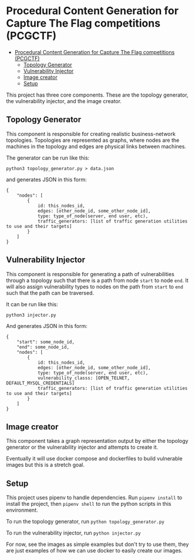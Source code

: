 # Procedural Content Generation for Capture The Flag competitions (PCGCTF)

- [Procedural Content Generation for Capture The Flag competitions (PCGCTF)](#procedural-content-generation-for-capture-the-flag-competitions-pcgctf)
    - [Topology Generator](#topology-generator)
    - [Vulnerability Injector](#vulnerability-injector)
    - [Image creator](#image-creator)
    - [Setup](#setup)

This project has three core components. These are the topology generator, the vulnerability injector, and the image creator. 

## Topology Generator

This component is responsible for creating realistic business-network
topologies. Topologies are represented as graphs, where nodes are the machines
in the topology and edges are physical links between machines. 

The generator can be run like this: 

`python3 topology_generator.py > data.json`

and generates JSON in this form:

```
{
	"nodes": [ 
		{
			id: this_nodes_id,
			edges: [other_node_id, some_other_node_id],
			type: type_of_node(server, end user, etc),
			traffic_generators: [list of traffic generation utilities to use and their targets]
		}
	]
}
```

## Vulnerability Injector

This component is responsible for generating a path of vulnerabilities through
a topology such that there is a path from node `start` to node `end`. It will
also assign vulnerability types to nodes on the path from `start` to `end` such
that the path can be traversed. 

It can be run like this:  

`python3 injector.py`

And generates JSON in this form: 

```
{
	"start": some_node_id,
	"end": some_node_id,
	"nodes": [ 
		{
			id: this_nodes_id,
			edges: [other_node_id, some_other_node_id],
			type: type_of_node(server, end user, etc),
			vulnerability_classs: [OPEN_TELNET, DEFAULT_MYSQL_CREDENTIALS] 
			traffic_generators: [list of traffic generation utilities to use and their targets]
		}
	]
}
```

## Image creator

This component takes a graph representation output by either the topology
generator or the vulnerability injector and attempts to create it.

Eventually it will use docker compose and dockerfiles to build vulnerable
images but this is a stretch goal.

## Setup

This project uses pipenv to handle dependencies. Run `pipenv install` to
install the project, then `pipenv shell` to run the python scripts in this
environment. 

To run the topology generator, run `python topology_generator.py`

To run the vulnerability injector, run `python injector.py`

For now, see the images as simple examples but don't try to use them, they are
just examples of how we can use docker to easily create our images.
